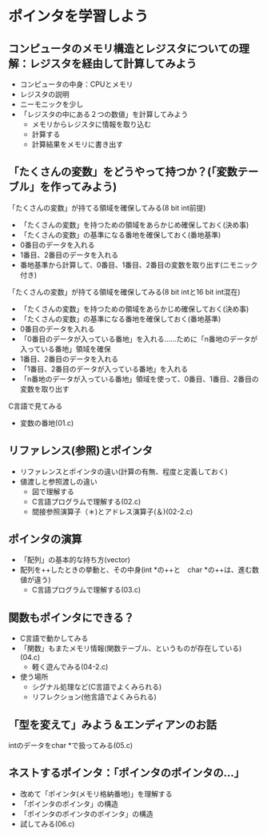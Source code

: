 # ポインタを学習しよう

## コンピュータのメモリ構造とレジスタについての理解：レジスタを経由して計算してみよう

- コンピュータの中身：CPUとメモリ
- レジスタの説明
- ニーモニックを少し
- 「レジスタの中にある２つの数値」を計算してみよう
  + メモリからレジスタに情報を取り込む
  + 計算する
  + 計算結果をメモリに書き出す

## 「たくさんの変数」をどうやって持つか？(「変数テーブル」を作ってみよう)

「たくさんの変数」が持てる領域を確保してみる(8 bit int前提)

- 「たくさんの変数」を持つための領域をあらかじめ確保しておく(決め事)
- 「たくさんの変数」の基準になる番地を確保しておく(番地基準)
- 0番目のデータを入れる
- 1番目、2番目のデータを入れる
- 番地基準から計算して、0番目、1番目、2番目の変数を取り出す(ニモニック付き)

「たくさんの変数」が持てる領域を確保してみる(8 bit intと16 bit int混在)

- 「たくさんの変数」を持つための領域をあらかじめ確保しておく(決め事)
- 「たくさんの変数」の基準になる番地を確保しておく(番地基準)
- 0番目のデータを入れる
- 「0番目のデータが入っている番地」を入れる……ために「n番地のデータが入っている番地」領域を確保
- 1番目、2番目のデータを入れる
- 「1番目、2番目のデータが入っている番地」を入れる
- 「n番地のデータが入っている番地」領域を使って、0番目、1番目、2番目の変数を取り出す

C言語で見てみる

- 変数の番地(01.c)

## リファレンス(参照)とポインタ

- リファレンスとポインタの違い(計算の有無、程度と定義しておく)
- 値渡しと参照渡しの違い
  + 図で理解する
  + C言語プログラムで理解する(02.c)
  + 間接参照演算子（＊)とアドレス演算子(＆)(02-2.c)

## ポインタの演算

- 「配列」の基本的な持ち方(vector)
- 配列を++したときの挙動と、その中身(int *の++と　char *の++は、進む数値が違う)
  + C言語プログラムで理解する(03.c)

## 関数もポインタにできる？

- C言語で動かしてみる
- 「関数」もまたメモリ情報(関数テーブル、というものが存在している)(04.c)
  + 軽く遊んでみる(04-2.c)
- 使う場所
  + シグナル処理など(C言語でよくみられる)
  + リフレクション(他言語でよくみられる)

## 「型を変えて」みよう＆エンディアンのお話

intのデータをchar *で扱ってみる(05.c)

## ネストするポインタ：「ポインタのポインタの...」

- 改めて「ポインタ(メモリ格納番地)」を理解する
- 「ポインタのポインタ」の構造
- 「ポインタのポインタのポインタ」の構造
- 試してみる(06.c)

